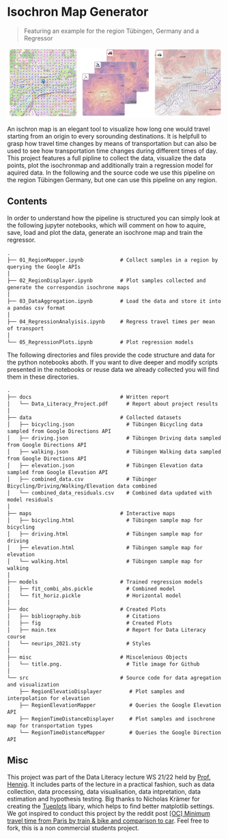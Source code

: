# Isochron Map Generator

> Featuring an example for the region Tübingen, Germany and a Regressor

![](misc/title.png)

An ischron map is an elegant tool to visualize how long one would travel starting from an origin to every sorounding destinations.
It is helpfull to grasp how travel time changes by means of transportation but can also be used to see how transportation time changes during different times of day.
This project features a full pipline to collect the data, visualize the data points, plot the isochronmap and additionally train a regression model for aquired data.
In the following and the source code we use this pipeline on the region Tübingen Germany, but one can use this pipeline on any region.

## Contents

In order to understand how the pipeline is structured you can simply look at the following jupyter notebooks, which will comment on how to aquire, save, load and plot the data, generate an isochrone map and train the regressor.

```
.
├── 01_RegionMapper.ipynb            # Collect samples in a region by querying the Google APIs
│
├── 02_RegionDisplayer.ipynb         # Plot samples collected and generate the correspondin isochrone maps
│
├── 03_DataAggregation.ipynb         # Load the data and store it into a pandas csv format
│
├── 04_RegressionAnalyisis.ipynb     # Regress travel times per mean of transport
│
└── 05_RegressionPlots.ipynb         # Plot regression models
```

The following directories and files provide the code structure and data for the python notebooks aboth. If you want to dive deeper and modify scripts presented in the notebooks or reuse data we already collected you will find them in these directories.

```
.
├── docs                             # Written report
│   └── Data_Literacy_Project.pdf      # Report about project results
│
├── data                             # Collected datasets
│   ├── bicycling.json                 # Tübingen Bicycling data sampled from Google Directions API
│   ├── driving.json                   # Tübingen Driving data sampled from Google Directions API
│   ├── walking.json                   # Tübingen Walking data sampled from Google Directions API
│   ├── elevation.json                 # Tübingen Elevation data sampled from Google Elevation API
│   ├── combined_data.csv              # Tübinger Bicycling/Driving/Walking/Elevation data combined
│   └── combined_data_residuals.csv    # Combined data updated with model residuals
│
├── maps                             # Interactive maps
│   ├── bicycling.html                 # Tübingen sample map for bicycling
│   ├── driving.html                   # Tübingen sample map for driving
│   ├── elevation.html                 # Tübingen sample map for elevation
│   └── walking.html                   # Tübingen sample map for walking
│
├── models                           # Trained regression models
│   ├── fit_combi_abs.pickle           # Combined model
│   └── fit_horiz.pickle               # Horizontal model
│
├── doc                              # Created Plots
│   ├── bibliography.bib               # Citations
│   ├── fig                            # Created Plots
│   ├── main.tex                       # Report for Data Literacy course
│   └── neurips_2021.sty               # Styles
│
├── misc                             # Miscelenious Objects
│   └── title.png.                     # Title image for Github
│
└── src                              # Source code for data agregation and visualization
    ├── RegionElevatioDisplayer         # Plot samples and interpolation for elevation
    ├── RegionElevationMapper           # Queries the Google Elevation API
    ├── RegionTimeDistanceDisplayer     # Plot samples and isochrone map for transportation types
    └── RegionTimeDistanceMapper        # Queries the Google Direction API
```

## Misc

This project was part of the Data Literacy lecture WS 21/22 held by [Prof. Hennig][prof].
It includes parts of the lecture in a practical fashion, such as data collection, data processing, data visualisation, data intpretation, data estimation and hypothesis testing.
Big thanks to Nicholas Krämer for creating the [Tueplots][tueplots] libary, which helps to find better matplotlib settings. We got inspired to conduct this project by the reddit post [[OC] Minimum travel time from Paris by train & bike and comparison to car][reddit]. Feel free to fork, this is a non commercial students project.

<!-- Markdown link & img dfn's -->

[prof]: https://uni-tuebingen.de/fakultaeten/mathematisch-naturwissenschaftliche-fakultaet/fachbereiche/informatik/lehrstuehle/methoden-des-maschinellen-lernens/personen/philipp-hennig/
[tueplots]: https://github.com/pnkraemer/tueplots
[reddit]: https://www.reddit.com/r/dataisbeautiful/comments/q7weml/oc_minimum_travel_time_from_paris_by_train_bike/hglcwjo/
